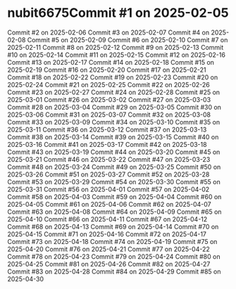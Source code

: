 # nubit6675Commit #1 on 2025-02-05
Commit #2 on 2025-02-06
Commit #3 on 2025-02-07
Commit #4 on 2025-02-08
Commit #5 on 2025-02-09
Commit #6 on 2025-02-10
Commit #7 on 2025-02-11
Commit #8 on 2025-02-12
Commit #9 on 2025-02-13
Commit #10 on 2025-02-14
Commit #11 on 2025-02-15
Commit #12 on 2025-02-16
Commit #13 on 2025-02-17
Commit #14 on 2025-02-18
Commit #15 on 2025-02-19
Commit #16 on 2025-02-20
Commit #17 on 2025-02-21
Commit #18 on 2025-02-22
Commit #19 on 2025-02-23
Commit #20 on 2025-02-24
Commit #21 on 2025-02-25
Commit #22 on 2025-02-26
Commit #23 on 2025-02-27
Commit #24 on 2025-02-28
Commit #25 on 2025-03-01
Commit #26 on 2025-03-02
Commit #27 on 2025-03-03
Commit #28 on 2025-03-04
Commit #29 on 2025-03-05
Commit #30 on 2025-03-06
Commit #31 on 2025-03-07
Commit #32 on 2025-03-08
Commit #33 on 2025-03-09
Commit #34 on 2025-03-10
Commit #35 on 2025-03-11
Commit #36 on 2025-03-12
Commit #37 on 2025-03-13
Commit #38 on 2025-03-14
Commit #39 on 2025-03-15
Commit #40 on 2025-03-16
Commit #41 on 2025-03-17
Commit #42 on 2025-03-18
Commit #43 on 2025-03-19
Commit #44 on 2025-03-20
Commit #45 on 2025-03-21
Commit #46 on 2025-03-22
Commit #47 on 2025-03-23
Commit #48 on 2025-03-24
Commit #49 on 2025-03-25
Commit #50 on 2025-03-26
Commit #51 on 2025-03-27
Commit #52 on 2025-03-28
Commit #53 on 2025-03-29
Commit #54 on 2025-03-30
Commit #55 on 2025-03-31
Commit #56 on 2025-04-01
Commit #57 on 2025-04-02
Commit #58 on 2025-04-03
Commit #59 on 2025-04-04
Commit #60 on 2025-04-05
Commit #61 on 2025-04-06
Commit #62 on 2025-04-07
Commit #63 on 2025-04-08
Commit #64 on 2025-04-09
Commit #65 on 2025-04-10
Commit #66 on 2025-04-11
Commit #67 on 2025-04-12
Commit #68 on 2025-04-13
Commit #69 on 2025-04-14
Commit #70 on 2025-04-15
Commit #71 on 2025-04-16
Commit #72 on 2025-04-17
Commit #73 on 2025-04-18
Commit #74 on 2025-04-19
Commit #75 on 2025-04-20
Commit #76 on 2025-04-21
Commit #77 on 2025-04-22
Commit #78 on 2025-04-23
Commit #79 on 2025-04-24
Commit #80 on 2025-04-25
Commit #81 on 2025-04-26
Commit #82 on 2025-04-27
Commit #83 on 2025-04-28
Commit #84 on 2025-04-29
Commit #85 on 2025-04-30
